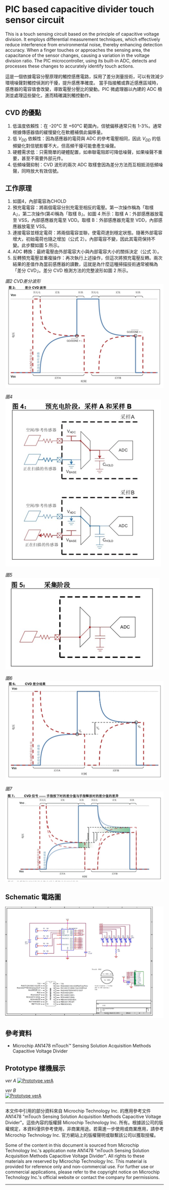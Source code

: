 # PIC based capacitive divider touch sensor circuit
This is a touch sensing circuit based on the principle of capacitive voltage division. It employs differential measurement techniques, which effectively reduce interference from environmental noise, thereby enhancing detection accuracy. When a finger touches or approaches the sensing area, the capacitance of the sensor changes, causing a variation in the voltage division ratio. The PIC microcontroller, using its built-in ADC, detects and processes these changes to accurately identify touch actions.

這是一個依據電容分壓原理的觸控感應電路，採用了差分測量技術，可以有效減少環境噪聲對觸控偵測的干擾，提升感應準確度。
當手指接觸或靠近感應區域時，感應器的電容值會改變，導致電壓分壓比的變動。PIC 微處理器以內建的 ADC 檢測並處理這些變化，進而精確識別觸控動作。

## CVD 的優點
1. 低溫度依賴性：在 -20°C 至 +60°C 範圍內，信號偏移通常只有 1-3%。通常根據傳感器值的緩慢變化在軟體補償此偏移量。
2. 低 $`V_{DD}`$ 依賴性：因為感應器的電荷與 ADC 的參考電壓相同，因此 $`V_{DD}`$ 的低頻變化對信號影響不大，但高頻干擾可能會產生噪聲。
3. 硬體需求低：只需簡單的硬體配置，如串聯電阻即可降低噪聲，如果噪聲不重要，甚至不需要外部元件。
4. 低頻噪聲抑制：CVD 波形的兩次 ADC 取樣會因為差分方法而互相抵消低頻噪聲，同時放大有效信號。

## 工作原理
1. 如圖4，內部電容為CHOLD
2. 預充電電容：將兩個電容分別充電至相反的電壓。第一次操作稱為「取樣 A」，第二次操作(第4)稱為「取樣 B」。如圖 4 所示：取樣 A：外部感應器放電至 VSS，內部感應器充電至 VDD。取樣 B：外部感應器充電至 VDD，內部感應器放電至 VSS。
3. 連接電容並穩定電荷：將兩個電容並聯，使電荷達到穩定狀態。隨著外部電容增大，初始電荷也隨之增加（公式 2）。內部電容不變，因此其電荷保持不變。此步驟如圖 5 所示。
4. ADC 轉換：最終電壓由外部電容大小與內部電容大小的關係決定（公式 3）。
5. 反轉預充電壓並重複操作：再次執行上述操作，但這次將預充電壓反轉。兩次結果的差值作為當前感應器的讀數，這就是為什麼這種掃描技術通常被稱為「差分 CVD」。差分 CVD 檢測方法的完整波形如圖 2 所示。

*圖2 CVD差分波形*  
![圖2 CVD差分波形](picture/%E5%9C%96%E4%BA%8C_%E5%B7%AE%E5%88%86CVD%E6%B3%A2%E5%BD%A2.jpg)

*圖4*  
![圖4 預充電階段](picture/%E5%9C%96%E5%9B%9B_%E9%A0%90%E5%85%85%E9%9B%BB%E9%9A%8E%E6%AE%B5.jpg)

*圖5*  
![圖5 採樣階段](picture/%E5%9C%96%E4%BA%94_%E6%8E%A1%E6%A8%A3%E9%9A%8E%E6%AE%B5.jpg)

*圖6*  
![圖6 CVD差分結果](picture/%E5%9C%96%E5%85%AD_CVD%E5%B7%AE%E5%88%86%E7%B5%90%E6%9E%9C.jpg)

*圖7*  
![圖7 CVD信號](picture/%E5%9C%96%E4%B8%83_CVD%E4%BF%A1%E8%99%9F.jpg)

## Schematic 電路圖
![CVD verB](sch/CVD%20ver%20B.jpg)
## 參考資料
- Microchip AN1478 mTouch™ Sensing Solution Acquisition Methods                                         Capacitive Voltage Divider

## Prototype 樣機展示

*ver A*
[![Prototype verA](https://img.youtube.com/vi/0q65-RAXcD0/0.jpg)](https://youtu.be/0q65-RAXcD0)

*ver B*  
[![Prototype verA](https://img.youtube.com/vi/ckIhD4DM1XI/0.jpg)](https://youtu.be/ckIhD4DM1XI)
***
本文件中引用的部分資料來自 Microchip Technology Inc. 的應用參考文件 AN1478 "mTouch Sensing Solution Acquisition Methods Capacitive Voltage Divider"。這些內容的版權歸 Microchip Technology Inc. 所有。根據該公司的版權規定，本資料僅供參考使用，非商業用途。若需進一步使用或商業應用，請參考 Microchip Technology Inc. 官方網站上的版權聲明或聯繫該公司以獲取授權。

Some of the content in this document is sourced from Microchip Technology Inc.'s application note AN1478 "mTouch Sensing Solution Acquisition Methods Capacitive Voltage Divider". All rights to these materials are reserved by Microchip Technology Inc. This material is provided for reference only and non-commercial use. For further use or commercial applications, please refer to the copyright notice on Microchip Technology Inc.'s official website or contact the company for permissions.
***
